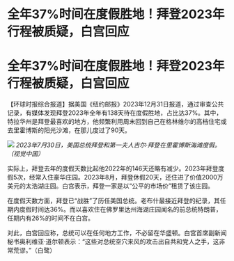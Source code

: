# 全年37%时间在度假胜地！拜登2023年行程被质疑，白宫回应

# 全年37%时间在度假胜地！拜登2023年行程被质疑，白宫回应

【环球时报综合报道】据美国《纽约邮报》2023年12月31日报道，通过审查公共记录，有媒体发现拜登2023年全年有138天待在度假胜地，占比达37%。其中，特拉华州是拜登最喜欢的地方，他频繁利用周末回到自己在格林维尔的高档住宅或去里霍博斯的阳光沙滩，在那儿度过了90天。

![](https://inews.gtimg.com/om_bt/OlO7B_7NRQnmCMTEQ8UKsM8XilsfUXfTPDftLjbfLTzWQAA/1000)
_2023年7月30日，美国总统拜登和第一夫人吉尔·拜登在里霍博斯海滩度假。（视觉中国）_

实际上，拜登去年的度假天数比起他2022年的146天还略有减少。2023年拜登度假5次，经常入住豪华庄园。2023年8月，拜登休假20天，还住进了价值2000万美元的太浩湖庄园。白宫表示，拜登一家是以“公平的市场价”租赁了该庄园。

在度假天数方面，拜登已“战胜”了历任美国总统。老布什最接近拜登的纪录，其任期内度假时间达36%。而以喜欢住在佛罗里达州海湖庄园闻名的前总统特朗普，任期内有26%的时间不在白宫。

对此，白宫回应称，总统可以在任何地方工作，不必留在华盛顿。白宫首席副新闻秘书奥利维亚·道尔顿表示：“这些对总统空穴来风的攻击出自共和党人之手，这非常荒谬。”（白鹭）

